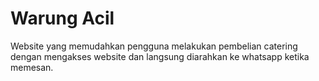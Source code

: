 # Warung Acil
Website yang memudahkan pengguna melakukan pembelian catering dengan mengakses website dan langsung diarahkan ke whatsapp ketika memesan.

